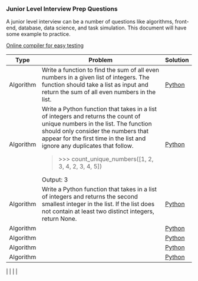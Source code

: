 ### Junior Level Interview Prep Questions
A junior level interview can be a number of questions like algorithms, front-end, database, data science, and task simulation. This document will have some example to practice. 

[Online compiler for easy testing](https://www.w3schools.com/tryit/trycompiler.asp?filename=demo_python) 

| Type  | Problem | Solution |
|--- | -------- | ---------- |
|Algorithm | Write a function to find the sum of all even numbers in a given list of integers. The function should take a list as input and return the sum of all even numbers in the list. | [Python](./Solutions/algorithm1.py) |
|Algorithm | Write a Python function that takes in a list of integers and returns the count of unique numbers in the list. The function should only consider the numbers that appear for the first time in the list and ignore any duplicates that follow. <blockquote>>>> count_unique_numbers([1, 2, 3, 4, 2, 3, 4, 5])</blockquote> Output: 3 | [Python](./Solutions/algorithm2.py) |
|Algorithm | Write a Python function that takes in a list of integers and returns the second smallest integer in the list. If the list does not contain at least two distinct integers, return None. | [Python](./Solutions/algorithm1.py) |
|Algorithm |  | [Python](./Solutions/algorithm1.py) |
|Algorithm |  | [Python](./Solutions/algorithm1.py) |
|Algorithm |  | [Python](./Solutions/algorithm1.py) |
|Algorithm |  | [Python](./Solutions/algorithm1.py) |

| |  |  |
